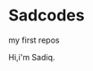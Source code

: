 # Sadcodes
my first repos
<html>
  <head>
    <title>My first repo</title>
  </head>
    <body>
      <p>Hi,i'm Sadiq.</p>
    </body>
</html>
